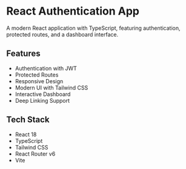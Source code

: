 # React Authentication App

A modern React application with TypeScript, featuring authentication, protected routes, and a dashboard interface.

## Features
- Authentication with JWT
- Protected Routes
- Responsive Design
- Modern UI with Tailwind CSS
- Interactive Dashboard
- Deep Linking Support

## Tech Stack
- React 18
- TypeScript
- Tailwind CSS
- React Router v6
- Vite
